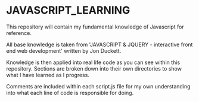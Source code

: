 # JAVASCRIPT_LEARNING
This repository will contain my fundamental knowledge of Javascript for reference. 

All base knowledge is taken from 'JAVASCRIPT & JQUERY - interactive front end web development' written by Jon Duckett. 

Knowledge is then applied into real life code as you can see within this repository. Sections are broken down into their own directories to show what I have learned 
as I progress. 

Comments are included within each script.js file for my own understanding into what each line of code is responsible for doing. 
